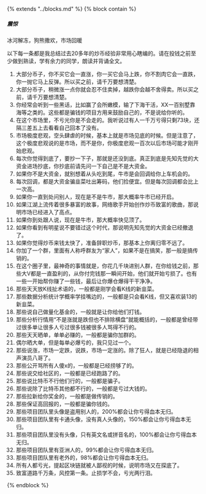 {% extends "../blocks.md" %} {% block contain %}


##### 震惊

冰河解冻，狗熊撒欢，市场回暖

以下每一条都是我总结过去20多年的炒币经验非常用心瞎编的。请在投钱之前至少做到熟读，学有余力的同学，朗读并背诵全文。



1. 大部分币子，你不买它会一直涨，你一买它会马上跌，你不割肉它会一直跌，你一抛它马上反弹。所以买之前，请千万要想清楚。
2. 大部分币子，稍微涨一点你就会忍不住卖掉，越跌你会越不舍得卖。所以买之前，请千万要想清楚。
3. 你经常会听到一些黑话，比如赢了会所嫩模，输了下海干活，XX一百别墅靠海等之类的。这些都是骗钱的项目方用来鼓励自己的，不是说给你听的。
4. 在这个市场里，不亏光你是不会走的。我听说过有人一千万亏得只剩73块，还隔三差五上去看看自己回本了没有。
5. 市场极度悲观，空头肆虐的时候，基本上就是市场见底的时候。但是注意了，这个极度悲观说的是市场，而不是你，你极度悲观一百次以后市场可能才刚开始悲观。
6. 每次你觉得到底了，要抄一下子，那就是还没到底。真正到底是先知先觉的大资金进场抄底，你抄底前请先问一下自己是不是大资金。
7. 如果你不是大资金，就别想着从头吃到尾，牛市是会回调给你上车机会的。
8. 每次回调，都是大资金骗韭菜吐出筹码，他们捡便宜。但是每次回调都会比上一次高。
9. 如果你一直到处问别人，现在是不是牛市，那大概率牛市已经开启。
10. 如果江湖上流传着很多暴富的故事，网络歌手开始创作炒币致富的歌曲，那说明市场已经进入了高点。
11. 如果你到处跟人说，现在是牛市，那大概率快见顶了。
12. 如果你看到有明星说不要错过这个时代，那说明先知先觉的大资金已经撤退了。
13. 如果你觉得炒币来钱太快了，准备辞职炒币，那基本上你离归零不远了。
14. 你加了一个群，里面有人称呼群友为“家人”，如果不是在搞笑，那一般是搞传销的。
15. 在这个圈子里，最神奇的事情就是，你花几千块进别人群，在你给钱之前，那些大V都是一直盈利的，从你付完钱那一瞬间开始，他们就开始亏损了。也有一些一开始帮你赚了一些钱，最后让你爆仓爆得干干净净。
16. 那些天天放K线扯术语的，一般都是刚学会看K线的新韭菜。
17. 那些数据分析统计学概率学挂嘴边的，一般都是只会看K线，但又喜欢装13的新韭菜。
18. 那些说自己做量化基金的，一般就是让你给他们打钱。
19. 那些分析行情用“不是涨就是跌但也不排除横盘”就能概括的，一般都是曾经带过很多单让很多人亏过很多钱被很多人骂得不行的。
20. 那些天天晒单，单单必赚的，一般都是骗你加群的。
21. 偶尔晒大单，但是每单必爆亏的，我只见过一个。
22. 那些说涨，市场一定跌，说跌，市场一定涨的。除了狂人，就是已经隐退的相声演员八哥了。
23. 那些公开骂所有人傻x的，一般都是已经捞够了的。
24. 那些说交给社区的，一般都是已经跑路了的。
25. 那些说比特币不行他们行的，一般都是骗子。
26. 那些说除了比特币其他都不行的，一般都是亏过大钱的。
27. 那些拉新给你奖金的，一般都是做传销的。
28. 那些保证高回报的，一般都是骗你钱的。
29. 那些项目团队里头像是盗用别人的，200%都会让你亏得血本无归。
30. 那些项目团队里有卡通头像，没有真人头像的，150%都会让你亏得血本无归。
31. 那些项目团队里没有头像，只有英文名或拼音名的，100%都会让你亏得血本无归。
32. 那些项目团队里有亚洲人的，99%都会让你亏得血本无归。
33. 那些项目团队里有老外的，98%都会让你亏得血本无归。
34. 所有人都亏光，提起区块链就被人鄙视的时候，说明市场又在探底了。
35. 致富道路千万条，风控第一条。止损学不会，亏光两行泪。



{% endblock %}